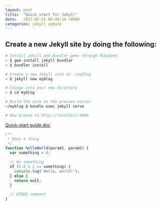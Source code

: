 ```yaml
---
layout: post
title:  "Quick start for Jekyll"
date:   2017-05-23 09:49:14 +0800
categories: jekyll update
---
```

## Create a new Jekyll site by doing the following:
  ```sh
  # Install Jekyll and Bundler gems through RubyGems
  ~ $ gem install jekyll bundler
  ~ $ bundler install

  # Create a new Jekyll site at ./myblog
  ~ $ jekyll new myblog

  # Change into your new directory
  ~ $ cd myblog

  # Build the site on the preview server
  ~/myblog $ bundle exec jekyll serve

  # Now browse to http://localhost:4000
  ```
  [Quick-start guide doc](http://jekyllrb.com/docs/quickstart/)


```js
/**
 * Does a thing
 */
function helloWorld(param1, param2) {
  var something = 0;

  // Do something
  if (2.0 % 2 == something) {
    console.log('Hello, world!');
  } else {
    return null;
  }

  // @TODO comment
}
```
